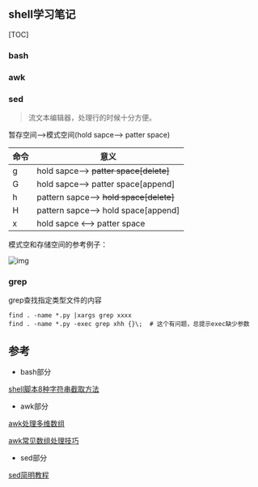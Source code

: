 ## shell学习笔记

[TOC]

### bash

### awk

### sed

> 流文本编辑器，处理行的时候十分方便。

暂存空间-->模式空间(hold sapce--> patter space)

| 命令   | 意义                                      |
| ---- | --------------------------------------- |
| g    | hold sapce--> ~~patter space[delete]~~  |
| G    | hold sapce--> patter space[append]      |
| h    | pattern sapce--> ~~hold space[delete]~~ |
| H    | pattern sapce--> hold space[append]     |
| x    | hold sapce <--> patter space            |

模式空和存储空间的参考例子：

![img](http://coolshell.cn//wp-content/uploads/2013/02/sed_demo_00.jpg)

### grep

grep查找指定类型文件的内容

```shell
find . -name *.py |xargs grep xxxx
find . -name *.py -exec grep xhh {}\;  # 这个有问题，总提示exec缺少参数
```



## 参考

- bash部分

[shell脚本8种字符串截取方法](http://www.jb51.net/article/56563.htm)

- awk部分

[awk处理多维数组](http://blog.csdn.net/ithomer/article/details/8478716)

[awk常见数组处理技巧](http://www.cnblogs.com/lixiaohui-ambition/archive/2012/12/11/2813419.html)

- sed部分

[sed简明教程](http://coolshell.cn/articles/9104.html?hmsr=toutiao.io&utm_medium=toutiao.io&utm_source=toutiao.io)